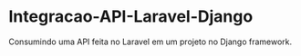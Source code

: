 # Integracao-API-Laravel-Django
 Consumindo uma API feita no Laravel em um projeto no Django framework.
